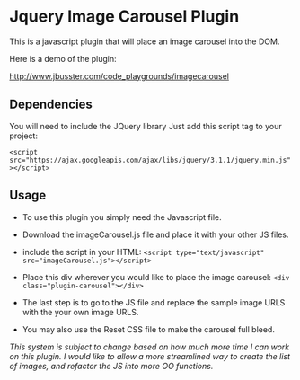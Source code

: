 # Jquery Image Carousel Plugin

This is a javascript plugin that will place an image carousel into the DOM. 

Here is a demo of the plugin:

http://www.jbusster.com/code_playgrounds/imagecarousel

## Dependencies
You will need to include the JQuery library
Just add this script tag to your project:

`<script src="https://ajax.googleapis.com/ajax/libs/jquery/3.1.1/jquery.min.js"></script>`

## Usage
- To use this plugin you simply need the Javascript file. 
- Download the imageCarousel.js file and place it with your other JS files.
- include the script in your HTML: `<script type="text/javascript" src="imageCarousel.js"></script>`
- Place this div wherever you would like to place the image carousel: `<div class="plugin-carousel"></div>`
- The last step is to go to the JS file and replace the sample image URLS with the your own image URLS.

- You may also use the Reset CSS file to make the carousel full bleed.

*This system is subject to change based on how much more time I can work on this plugin. I would like to allow a more streamlined way to create the list of images, and refactor the JS into more OO functions.*

